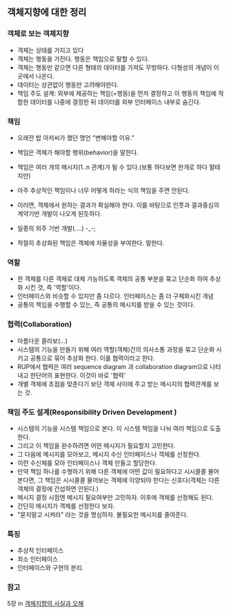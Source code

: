 ## 객체지향에 대한 정리

### 객체로 보는 객체지향
* 객체는 상태를 가지고 있다
* 객체는 행동을 가진다. 행동은 책임으로 말할 수 있다.
* 객체는 행동만 같으면 다른 형태의 데이터를 가져도 무방하다. 다형성의 개념이 이곳에서 나온다.
* 데이터는 상관없이 행동만 고려해야한다. 
* 책임 주도 설계: 외부에 제공하는 책임(=행동)을 먼저 결정하고 이 행동의 책임에 적합한 데이터를 나중에 결정한 뒤 데이터를 외부 인터페이스 내부로 숨긴다.
 
### 책임 

* 오래전 밥 아저씨가 했던 명언 "변해야할 이유."

* 책임은 객체가 해야할 행위(behavior)을 말한다. 
* 책임은 여러 개의 메시지(1..n 관계)가 될 수 있다.(보통 하다보면 한개로 하다 말테지만)
* 아주 추상적인 책임이나 너무 어떻게 하라는 식의 책임을 주면 안된다.
* 이러면, 객체에서 원하는 결과가 확실해야 한다. 이를 바탕으로 인풋과 결과중심의 계약기반 개발이 나오게 된듯하다.
* 일종의 외주 기반 개발(....) -_-;
* 적절히 추상화된 책임은 객체에 자율성을 부여한다. 말한다. 

### 역할

* 한 객체를 다른 객체로 대체 가능하도록 객체의 공통 부분을 묶고 단순화 하여 추상화 시킨 것, 즉 '역할'이다.
* 인터페이스와 비슷할 수 있지만 좀 다르다. 인터페이스는 좀 더 구체화시킨 개념
* 공통의 책임을 수행할 수 있는, 즉 공통의 메시지를 받을 수 있는 것이다.

### 협력(Collaboration)

* 아름다운 콜라보(...)
* 시스템의 기능을 만들기 위해 여러 역할(객체)간의 의사소통 과정을 묶고 단순화 시키고 공통으로 묶어 추상화 한다. 이를 협력이라고 한다.
* RUP에서 협력은 여러 sequence diagram 과 collaboration diagram으로 나타내고 한단어의 표현한다. 이것이 바로 '협력'
* 개별 객체에 초점을 맞춘다기 보단 객체 사이에 주고 받는 메시지의 협력관계를 보는 것. 

### 책임 주도 설계(Responsibility Driven Development )

* 시스템의 기능을 시스템 책임으로 본다. 이 시스템 책임을 나눠 여러 책임으로 도출한다. 
* 그리고 이 책임을 완수하려면 어떤 메시지가 필요할지 고민한다. 
* 그 다음에 메시지를 모아보고, 메시지 수신 인터페이스나 객체를 선정한다.
* 이런 수신체를 모아 인터페이스나 객체 만들고 할당한다.
* 만약 책임 하나를 수행하기 위해 다른 객체에 어떤 값이 필요하다고 시시콜콜 물어본다면, 
그 책임은 시시콜콜 물어보는 객체에 이양되야 한다는 신호다(객체는 다른 객체의 결정에 간섭하면 안된다.)
* 메시지 결정 시점엔 메시지 필요여부만 고민하자. 이후에 객체를 선정해도 된다.
* 간단히 메시지가 객체를 선정한다 보자.
* "묻지말고 시켜라" 라는 것을 명심하자. 불필요한 메시지를 줄여준다.


### 특징 
*  추상적 인터페이스
* 최소 인터페이스
* 인터페이스와 구현의 분리. 


### 참고

5장 in [객체지향의 사실과 오해](http://www.yes24.com/24/goods/18249021?scode=032&OzSrank=1)
